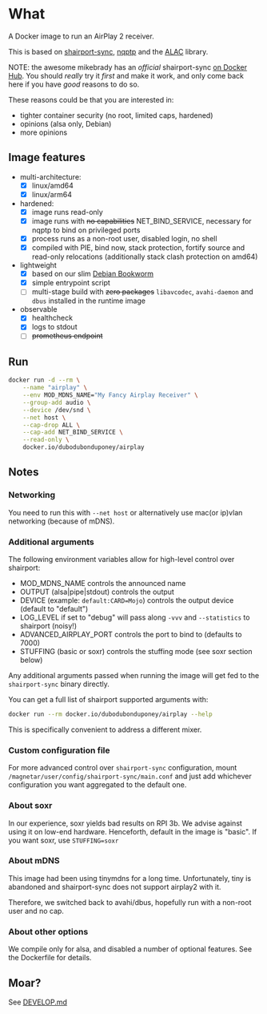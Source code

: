 # What

A Docker image to run an AirPlay 2 receiver.

This is based on [shairport-sync](https://github.com/mikebrady/shairport-sync), [nqptp](https://github.com/mikebrady/nqptp) and the [ALAC](https://github.com/mikebrady/alac) library.

NOTE: the awesome mikebrady has an *official* shairport-sync [on Docker Hub](https://hub.docker.com/r/mikebrady/shairport-sync).
You should *really* try it *first* and make it work, and only come back here if you have *good* reasons to do so.

These reasons could be that you are interested in:
* tighter container security (no root, limited caps, hardened)
* opinions (alsa only, Debian)
* more opinions

## Image features

* multi-architecture:
  * [x] linux/amd64
  * [x] linux/arm64
* hardened:
  * [x] image runs read-only
  * [x] image runs with ~~no capabilities~~ NET_BIND_SERVICE, necessary for nqptp to bind on privileged ports
  * [x] process runs as a non-root user, disabled login, no shell
  * [x] compiled with PIE, bind now, stack protection, fortify source and read-only relocations (additionally stack clash protection on amd64)
* lightweight
  * [x] based on our slim [Debian Bookworm](https://github.com/dubo-dubon-duponey/docker-debian)
  * [x] simple entrypoint script
  * [ ] multi-stage build with ~~zero packages~~ `libavcodec`, `avahi-daemon` and `dbus` installed in the runtime image 
* observable
  * [x] healthcheck
  * [x] logs to stdout
  * [ ] ~~prometheus endpoint~~

## Run

```bash
docker run -d --rm \
    --name "airplay" \
    --env MOD_MDNS_NAME="My Fancy Airplay Receiver" \
    --group-add audio \
    --device /dev/snd \
    --net host \
    --cap-drop ALL \
    --cap-add NET_BIND_SERVICE \
    --read-only \
    docker.io/dubodubonduponey/airplay
```

## Notes

### Networking

You need to run this with `--net host` or alternatively use mac(or ip)vlan networking (because of mDNS).

### Additional arguments

The following environment variables allow for high-level control over shairport:

* MOD_MDNS_NAME controls the announced name
* OUTPUT (alsa|pipe|stdout) controls the output
* DEVICE (example: `default:CARD=Mojo`) controls the output device (default to "default")
* LOG_LEVEL if set to "debug" will pass along `-vvv` and `--statistics` to shairport (noisy!)
* ADVANCED_AIRPLAY_PORT controls the port to bind to (defaults to 7000)
* STUFFING (basic or soxr) controls the stuffing mode (see soxr section below)

Any additional arguments passed when running the image will get fed to the `shairport-sync` binary directly.

You can get a full list of shairport supported arguments with:

```bash
docker run --rm docker.io/dubodubonduponey/airplay --help
```

This is specifically convenient to address a different mixer.

### Custom configuration file

For more advanced control over `shairport-sync` configuration, mount `/magnetar/user/config/shairport-sync/main.conf` 
and just add whichever configuration you want aggregated to the default one.

### About soxr

In our experience, soxr yields bad results on RPI 3b.
We advise against using it on low-end hardware.
Henceforth, default in the image is "basic".
If you want soxr, use `STUFFING=soxr`

### About mDNS

This image had been using tinymdns for a long time.
Unfortunately, tiny is abandoned and shairport-sync does not support airplay2 with it.

Therefore, we switched back to avahi/dbus, hopefully run with a non-root user and no cap.

### About other options

We compile only for alsa, and disabled a number of optional features.
See the Dockerfile for details.

## Moar?

See [DEVELOP.md](DEVELOP.md)
